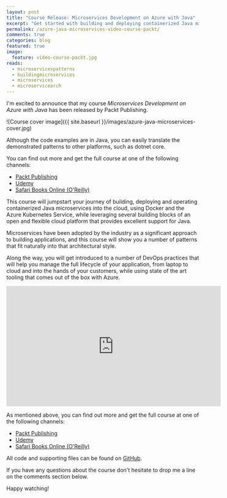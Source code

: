 ```yaml
---
layout: post
title: "Course Release: Microservices Development on Azure with Java"
excerpt: "Get started with building and deploying containerized Java microservices on Microsoft Azure with Docker and Kubernetes"
permalink: /azure-java-microservices-video-course-packt/
comments: true
categories: blog
featured: true
image:
  feature: video-course-packt.jpg
reads:
  - microservicespatterns
  - buildingmicroservices
  - microservices
  - microservicearch
---
```


I'm excited to announce that my course *Microservices Development on Azure with Java* has been released by Packt Publishing.

![Course cover image]({{ site.baseurl }}/images/azure-java-microservices-cover.jpg)

Although the code examples are in Java, you can easily translate the demonstrated patterns to other platforms, such as dotnet core.

You can find out more and get the full course at one of the following channels:

- [Packt Publishing](https://www.packtpub.com/virtualization-and-cloud/microservices-development-azure-java-video)
- [Udemy](https://www.udemy.com/microservices-development-on-azure-with-java/)
- [Safari Books Online (O'Reilly)](https://www.oreilly.com/library/view/microservices-development-on/9781789808858/)

This course will jumpstart your journey of building, deploying and operating containerized Java microservices into the cloud, using Docker and the Azure Kubernetes Service, while leveraging several building blocks of an open and flexible cloud platform that provides excellent support for Java.

Microservices have been adopted by the industry as a significant approach to building applications, and this course will show you a number of patterns that fit naturally into that architectural style.

Along the way, you will get introduced to a number of DevOps practices that will help you manage the full lifecycle of your application, from laptop to cloud and into the hands of your customers, while using state of the art tooling that comes out of the box with Azure.

<p><iframe width="560" height="315" src="https://www.youtube-nocookie.com/embed/aB3OzV0HlIM" frameborder="0" allow="accelerometer; autoplay; encrypted-media; gyroscope; picture-in-picture" allowfullscreen></iframe></p>

As mentioned above, you can find out more and get the full course at one of the following channels:

- [Packt Publishing](https://www.packtpub.com/virtualization-and-cloud/microservices-development-azure-java-video)
- [Udemy](https://www.udemy.com/microservices-development-on-azure-with-java/)
- [Safari Books Online (O'Reilly)](https://www.oreilly.com/library/view/microservices-development-on/9781789808858/)

All code and supporting files can be found on [GitHub](https://github.com/PacktPublishing/Microservices-Development-on-Azure-with-Java).

If you have any questions about the course don't hesitate to drop me a line on the comments section below.

Happy watching!